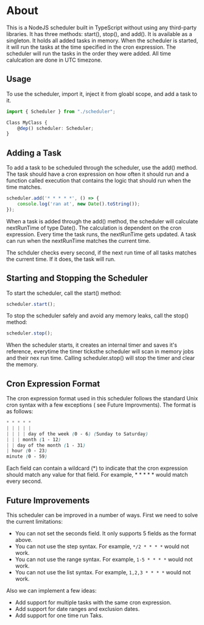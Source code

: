# About 
This is a NodeJS scheduler built in TypeScript without using any third-party libraries. It has three methods: start(), stop(), and add().
It is available as a singleton. It holds all added tasks in memory. When the scheduler is started, it will run the tasks at the time specified in the cron expression. The scheduler will run the tasks in the order they were added. All time calulcation are done in UTC timezone.

## Usage
To use the scheduler, import it, inject it from gloabl scope, and add a task to it. 

```typescript
import { Scheduler } from "./scheduler";

Class MyClass {
    @dep() scheduler: Scheduler;
}
```

## Adding a Task
To add a task to be scheduled through the scheduler, use the add() method. The task should have a cron expression on how often it should run and a function called execution that contains the logic that should run when the time matches.

```typescript
scheduler.add('* * * * *', () => {
    console.log('ran at', new Date().toString());
});
```
When a task is added through the add() method, the scheduler will calculate nextRunTime of type Date(). The calculation is dependent on the cron expression. Every time the task runs, the nextRunTime gets updated. A task can run when the nextRunTime matches the current time.

The schduler checks every second, if the next run time of all tasks matches the current time. If it does, the task will run.

## Starting and Stopping the Scheduler
To start the scheduler, call the start() method:

```typescript
scheduler.start();
```

To stop the scheduler safely and avoid any memory leaks, call the stop() method:

```typescript
scheduler.stop();
```

When the scheduler starts, it creates an internal timer and saves it's reference, everytime the timer ticksthe scheduler will scan in memory jobs and their nex run time. Calling scheduler.stop() will stop the timer and clear the memory.


## Cron Expression Format
The cron expression format used in this scheduler follows the standard Unix cron syntax with a few exceptions ( see Future Improvments). The format is as follows:

```scss
* * * * *
| | | | |
| | | | day of the week (0 - 6) (Sunday to Saturday)
| | | month (1 - 12)
| | day of the month (1 - 31)
| hour (0 - 23)
minute (0 - 59)
```

Each field can contain a wildcard (*) to indicate that the cron expression should match any value for that field. For example, * * * * * would match every second.



## Future Improvements

This scheduler can be improved in a number of ways. First we need to solve the current limitations:

- You can not set the seconds field. It only supports 5 fields as the format above.
- You can not use the step syntax. For example, `*/2 * * * *` would not work.
- You can not use the range syntax. For example, `1-5 * * * *` would not work.
- You can not use the list syntax. For example, `1,2,3 * * * *` would not work.

Also we can implement a few ideas:

- Add support for multiple tasks with the same cron expression.
- Add support for date ranges and exclusion dates.
- Add support for one time run Taks.
